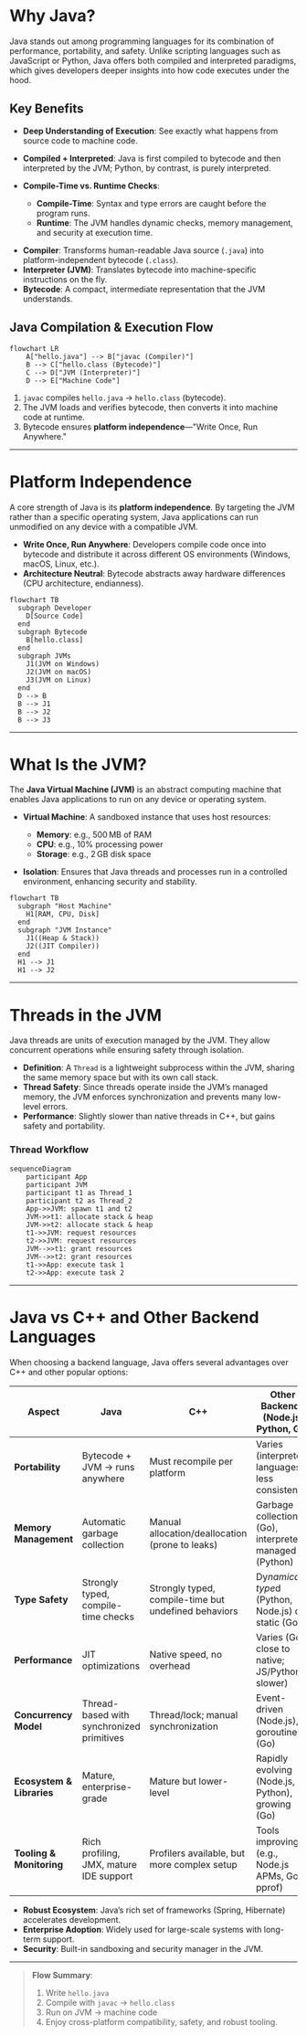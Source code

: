 # Why Java?

Java stands out among programming languages for its combination of performance, portability, and safety. Unlike scripting languages such as JavaScript or Python, Java offers both compiled and interpreted paradigms, which gives developers deeper insights into how code executes under the hood.

## Key Benefits

* **Deep Understanding of Execution**: See exactly what happens from source code to machine code.
* **Compiled + Interpreted**: Java is first compiled to bytecode and then interpreted by the JVM; Python, by contrast, is purely interpreted.
* **Compile-Time vs. Runtime Checks**:

  * **Compile-Time**: Syntax and type errors are caught before the program runs.
  * **Runtime**: The JVM handles dynamic checks, memory management, and security at execution time.

- **Compiler**: Transforms human-readable Java source (`.java`) into platform-independent bytecode (`.class`).
- **Interpreter (JVM)**: Translates bytecode into machine-specific instructions on the fly.
- **Bytecode**: A compact, intermediate representation that the JVM understands.

## Java Compilation & Execution Flow

```mermaid
flowchart LR
    A["hello.java"] --> B["javac (Compiler)"]
    B --> C["hello.class (Bytecode)"]
    C --> D["JVM (Interpreter)"]
    D --> E["Machine Code"]
```

1. `javac` compiles `hello.java` → `hello.class` (bytecode).
2. The JVM loads and verifies bytecode, then converts it into machine code at runtime.
3. Bytecode ensures **platform independence**—"Write Once, Run Anywhere."

---

# Platform Independence

A core strength of Java is its **platform independence**. By targeting the JVM rather than a specific operating system, Java applications can run unmodified on any device with a compatible JVM.

* **Write Once, Run Anywhere**: Developers compile code once into bytecode and distribute it across different OS environments (Windows, macOS, Linux, etc.).
* **Architecture Neutral**: Bytecode abstracts away hardware differences (CPU architecture, endianness).

```mermaid
flowchart TB
  subgraph Developer
    D[Source Code]
  end
  subgraph Bytecode
    B[hello.class]
  end
  subgraph JVMs
    J1(JVM on Windows)
    J2(JVM on macOS)
    J3(JVM on Linux)
  end
  D --> B
  B --> J1
  B --> J2
  B --> J3
```

---

# What Is the JVM?

The **Java Virtual Machine (JVM)** is an abstract computing machine that enables Java applications to run on any device or operating system.

* **Virtual Machine**: A sandboxed instance that uses host resources:

  * **Memory**: e.g., 500 MB of RAM
  * **CPU**: e.g., 10% processing power
  * **Storage**: e.g., 2 GB disk space
* **Isolation**: Ensures that Java threads and processes run in a controlled environment, enhancing security and stability.

```mermaid
flowchart TB
  subgraph "Host Machine"
    H1[RAM, CPU, Disk]
  end
  subgraph "JVM Instance"
    J1((Heap & Stack))
    J2((JIT Compiler))
  end
  H1 --> J1
  H1 --> J2
```

---

# Threads in the JVM

Java threads are units of execution managed by the JVM. They allow concurrent operations while ensuring safety through isolation.

* **Definition**: A `Thread` is a lightweight subprocess within the JVM, sharing the same memory space but with its own call stack.
* **Thread Safety**: Since threads operate inside the JVM’s managed memory, the JVM enforces synchronization and prevents many low-level errors.
* **Performance**: Slightly slower than native threads in C++, but gains safety and portability.

### Thread Workflow

```mermaid
sequenceDiagram
    participant App
    participant JVM
    participant t1 as Thread_1
    participant t2 as Thread_2
    App->>JVM: spawn t1 and t2
    JVM->>t1: allocate stack & heap
    JVM->>t2: allocate stack & heap
    t1->>JVM: request resources
    t2->>JVM: request resources
    JVM-->>t1: grant resources
    JVM-->>t2: grant resources
    t1->>App: execute task 1
    t2->>App: execute task 2
```

---

# Java vs C++ and Other Backend Languages

When choosing a backend language, Java offers several advantages over C++ and other popular options:

| Aspect                    | Java                                      | C++                                                  | Other Backends (Node.js, Python, Go)                  |
| ------------------------- | ----------------------------------------- | ---------------------------------------------------- | ----------------------------------------------------- |
| **Portability**           | Bytecode + JVM → runs anywhere            | Must recompile per platform                          | Varies (interpreted languages less consistent)        |
| **Memory Management**     | Automatic garbage collection              | Manual allocation/deallocation (prone to leaks)      | Garbage collection (Go), interpreter-managed (Python) |
| **Type Safety**           | Strongly typed, compile-time checks       | Strongly typed, compile-time but undefined behaviors | Dy*namically type*d (Python, Node.js) or static (Go)  |
| **Performance**           | JIT optimizations                         | Native speed, no overhead                            | Varies (Go close to native; JS/Python slower)         |
| **Concurrency Model**     | Thread-based with synchronized primitives | Thread/lock; manual synchronization                  | Event-driven (Node.js), goroutines (Go)               |
| **Ecosystem & Libraries** | Mature, enterprise-grade                  | Mature but lower-level                               | Rapidly evolving (Node.js, Python), growing (Go)      |
| **Tooling & Monitoring**  | Rich profiling, JMX, mature IDE support   | Profilers available, but more complex setup          | Tools improving (e.g., Node.js APMs, Go pprof)        |

* **Robust Ecosystem**: Java’s rich set of frameworks (Spring, Hibernate) accelerates development.
* **Enterprise Adoption**: Widely used for large-scale systems with long-term support.
* **Security**: Built-in sandboxing and security manager in the JVM.

---

> **Flow Summary**:
>
> 1. Write `hello.java`
> 2. Compile with `javac` → `hello.class`
> 3. Run on JVM → machine code
> 4. Enjoy cross-platform compatibility, safety, and robust tooling.

